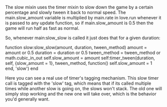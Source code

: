 The slow mixin uses the timer mixin to slow down the game by a certain percentage and slowly tween it back to normal speed. The main.slow_amount variable is multiplied by main.rate in love.run whenever it is passed to any update function, so if main.slow_amount is 0.5 then the game will run half as fast as normal.

So, whenever main:slow_slow is called it just does that for a given duration:

function slow:slow_slow(amount, duration, tween_method)
  amount = amount or 0.5
  duration = duration or 0.5
  tween_method = tween_method or math.cubic_in_out
  self.slow_amount = amount
  self:timer_tween(duration, self, {slow_amount = 1}, tween_method, function() self.slow_amount = 1 end, 'slow')
end

Here you can see a real use of timer's tagging mechanism. This slow timer call is tagged with the 'slow' tag, which means that if its called multiple times while another slow is going on, the slows won't stack. The old one will simply stop working and the new one will take over, which is the behavior you'd generally want.